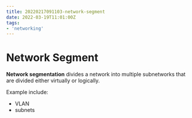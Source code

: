 ```yaml
---
title: 20220217091103-network-segment
date: 2022-03-19T11:01:00Z
tags:
- 'networking'
---
```


# Network Segment

**Network segmentation** divides a network into multiple subnetworks that are divided either virtually or logically.

Example include:

* VLAN
* subnets